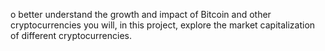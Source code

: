 o better understand the growth and impact of Bitcoin and other cryptocurrencies you will, in this project, explore the market capitalization of different cryptocurrencies.
